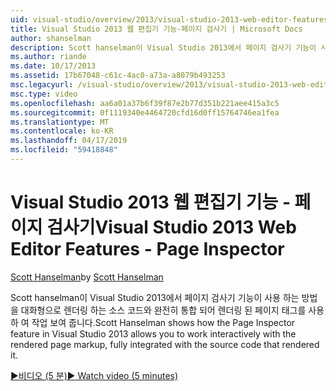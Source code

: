 ```yaml
---
uid: visual-studio/overview/2013/visual-studio-2013-web-editor-features-page-inspector
title: Visual Studio 2013 웹 편집기 기능-페이지 검사기 | Microsoft Docs
author: shanselman
description: Scott hanselman이 Visual Studio 2013에서 페이지 검사기 기능이 사용 하는 방법을 완전히 통합 된 w 태그를 렌더링 된 페이지를 사용 하 여 대화형으로 작업 표시...
ms.author: riande
ms.date: 10/17/2013
ms.assetid: 17b67048-c61c-4ac0-a73a-a8079b493253
msc.legacyurl: /visual-studio/overview/2013/visual-studio-2013-web-editor-features-page-inspector
msc.type: video
ms.openlocfilehash: aa6a01a37b6f39f87e2b77d351b221aee415a3c5
ms.sourcegitcommit: 0f1119340e4464720cfd16d0ff15764746ea1fea
ms.translationtype: MT
ms.contentlocale: ko-KR
ms.lasthandoff: 04/17/2019
ms.locfileid: "59418848"
---
```

# <a name="visual-studio-2013-web-editor-features---page-inspector"></a><span data-ttu-id="8b376-103">Visual Studio 2013 웹 편집기 기능 - 페이지 검사기</span><span class="sxs-lookup"><span data-stu-id="8b376-103">Visual Studio 2013 Web Editor Features - Page Inspector</span></span>

<span data-ttu-id="8b376-104">[Scott Hanselman](https://github.com/shanselman)</span><span class="sxs-lookup"><span data-stu-id="8b376-104">by [Scott Hanselman](https://github.com/shanselman)</span></span>

<span data-ttu-id="8b376-105">Scott hanselman이 Visual Studio 2013에서 페이지 검사기 기능이 사용 하는 방법을 대화형으로 렌더링 하는 소스 코드와 완전히 통합 되어 렌더링 된 페이지 태그를 사용 하 여 작업 보여 줍니다.</span><span class="sxs-lookup"><span data-stu-id="8b376-105">Scott Hanselman shows how the Page Inspector feature in Visual Studio 2013 allows you to work interactively with the rendered page markup, fully integrated with the source code that rendered it.</span></span>

[<span data-ttu-id="8b376-106">&#9654;비디오 (5 분)</span><span class="sxs-lookup"><span data-stu-id="8b376-106">&#9654; Watch video (5 minutes)</span></span>](https://channel9.msdn.com/Blogs/ASP-NET-Site-Videos/visual-studio-2013-web-editor-features-page-inspector)
